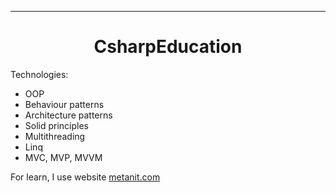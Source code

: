 ---
<h1 align="center">CsharpEducation</h1>

<p>Technologies:</p>
<ul>
  <li>OOP</li>
  <li>Behaviour patterns</li>
  <li>Architecture patterns</li>
  <li>Solid principles</li>
  <li>Multithreading</li>
  <li>Linq</li>
  <li>MVC, MVP, MVVM</li>
</ul>


For learn, I use website [metanit.com](https://metanit.com/sharp/tutorial/)
